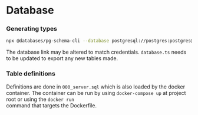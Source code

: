 #  Database
### Generating types
```bash
npx @databases/pg-schema-cli --database postgresql://postgres:postgres@localhost:5432/postgres --directory db/generated
```
The database link may be altered to match credentials. `database.ts` needs to be updated to export any new tables made.

### Table definitions
Definitions are done in `000_server.sql` which is also loaded by the docker container.
The container can be run by using `docker-compose up` at project root or using the `docker run`  
command that targets the Dockerfile.
